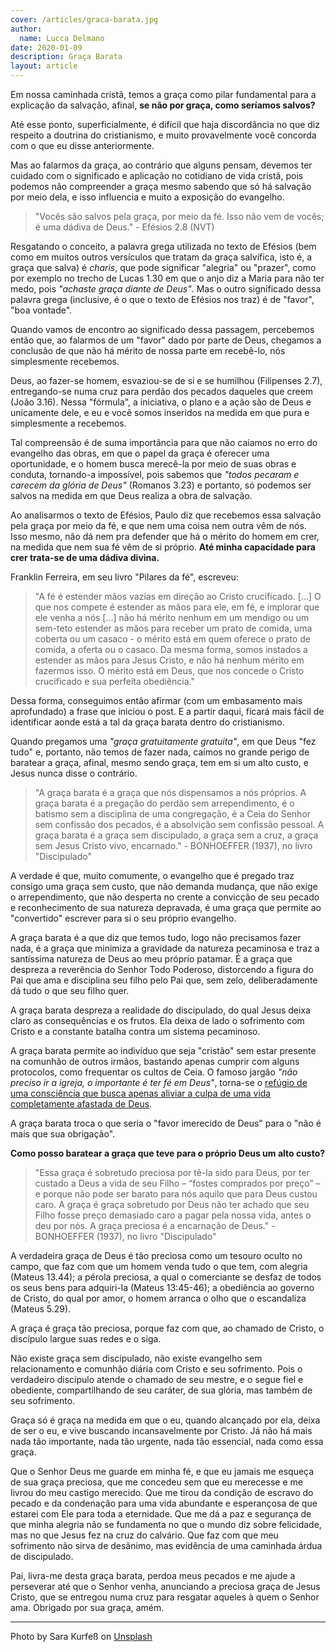 ```yaml
---
cover: /articles/graca-barata.jpg
author:
  name: Lucca Delmano
date: 2020-01-09
description: Graça Barata
layout: article
---
```


Em nossa caminhada cristã, temos a graça como pilar fundamental para a explicação da salvação, afinal, **se não por graça, como seríamos salvos?**

Até esse ponto, superficialmente, é difícil que haja discordância no que diz respeito a doutrina do cristianismo, e muito provavelmente você concorda com o que eu disse anteriormente.

Mas ao falarmos da graça, ao contrário que alguns pensam, devemos ter cuidado com o significado e aplicação no cotidiano de vida cristã, pois podemos não compreender a graça mesmo sabendo que só há salvação por meio dela, e isso influencia e muito a exposição do evangelho.

> "Vocês são salvos pela graça, por meio da fé. Isso não vem de vocês; é uma dádiva de Deus." - Efésios 2.8 (NVT)

Resgatando o conceito, a palavra grega utilizada no texto de Efésios (bem como em muitos outros versículos que tratam da graça salvífica, isto é, a graça que salva) é _charis_, que pode significar "alegria" ou "prazer", como por exemplo no trecho de Lucas 1.30 em que o anjo diz a Maria para não ter medo, pois _"achaste graça diante de Deus"_. Mas o outro significado dessa palavra grega (inclusive, é o que o texto de Efésios nos traz) é de "favor", "boa vontade".

Quando vamos de encontro ao significado dessa passagem, percebemos então que, ao falarmos de um "favor" dado por parte de Deus, chegamos a conclusão de que não há mérito de nossa parte em recebê-lo, nós simplesmente recebemos.

Deus, ao fazer-se homem, esvaziou-se de si e se humilhou (Filipenses 2.7), entregando-se numa cruz para perdão dos pecados daqueles que creem (João 3.16). Nessa "fórmula", a iniciativa, o plano e a ação são de Deus e unicamente dele, e eu e você somos inseridos na medida em que pura e simplesmente a recebemos.

Tal compreensão é de suma importância para que não caiamos no erro do evangelho das obras, em que o papel da graça é oferecer uma oportunidade, e o homem busca merecê-la por meio de suas obras e conduta, tornando-a impossível, pois sabemos que _"todos pecaram e carecem da glória de Deus"_ (Romanos 3.23) e portanto, só podemos ser salvos na medida em que Deus realiza a obra de salvação.

Ao analisarmos o texto de Efésios, Paulo diz que recebemos essa salvação pela graça por meio da fé, e que nem uma coisa nem outra vêm de nós. Isso mesmo, não dá nem pra defender que há o mérito do homem em crer, na medida que nem sua fé vêm de si próprio. **Até minha capacidade para crer trata-se de uma dádiva divina.**

Franklin Ferreira, em seu livro "Pilares da fé", escreveu:

> "A fé é estender mãos vazias em direção ao Cristo crucificado. [...] O que nos compete é estender as mãos para ele, em fé, e implorar que ele venha a nós [...] não há mérito nenhum em um mendigo ou um sem-teto estender as mãos para receber um prato de comida, uma coberta ou um casaco - o mérito está em quem oferece o prato de comida, a oferta ou o casaco. Da mesma forma, somos instados a estender as mãos para Jesus Cristo, e não há nenhum mérito em fazermos isso. O mérito está em Deus, que nos concede o Cristo crucificado e sua perfeita obediência."

Dessa forma, conseguimos então afirmar (com um embasamento mais aprofundado) a frase que iniciou o post. E a partir daqui, ficará mais fácil de identificar aonde está a tal da graça barata dentro do cristianismo.

Quando pregamos uma _"graça gratuitamente gratuita"_, em que Deus "fez tudo" e, portanto, não temos de fazer nada, caímos no grande perigo de baratear a graça, afinal, mesmo sendo graça, tem em si um alto custo, e Jesus nunca disse o contrário.

> "A graça barata é a graça que nós dispensamos a nós próprios. A graça barata é a pregação do perdão sem arrependimento, é o batismo sem a disciplina de uma congregação, é a Ceia do Senhor sem confissão dos pecados, é a absolvição sem confissão pessoal. A graça barata é a graça sem discipulado, a graça sem a cruz, a graça sem Jesus Cristo vivo, encarnado." - BONHOEFFER (1937), no livro "Discipulado"

A verdade é que, muito comumente, o evangelho que é pregado traz consigo uma graça sem custo, que não demanda mudança, que não exige o arrependimento, que não desperta no crente a convicção de seu pecado e reconhecimento de sua natureza depravada, é uma graça que permite ao "convertido" escrever para si o seu próprio evangelho.

A graça barata é a que diz que temos tudo, logo não precisamos fazer nada, é a graça que minimiza a gravidade da natureza pecaminosa e traz a santíssima natureza de Deus ao meu próprio patamar. É a graça que despreza a reverência do Senhor Todo Poderoso, distorcendo a figura do Pai que ama e disciplina seu filho pelo Pai que, sem zelo, deliberadamente dá tudo o que seu filho quer.

A graça barata despreza a realidade do discipulado, do qual Jesus deixa claro as consequências e os frutos. Ela deixa de lado o sofrimento com Cristo e a constante batalha contra um sistema pecaminoso.

A graça barata permite ao indivíduo que seja "cristão" sem estar presente na comunhão de outros irmãos, bastando apenas cumprir com alguns protocolos, como frequentar os cultos de Ceia. O famoso jargão _"não preciso ir a igreja, o importante é ter fé em Deus"_, torna-se o <u>refúgio de uma consciência que busca apenas aliviar a culpa de uma vida completamente afastada de Deus</u>.

A graça barata troca o que seria o "favor imerecido de Deus" para o "não é mais que sua obrigação".

**Como posso baratear a graça que teve para o próprio Deus um alto custo?**

> "Essa graça é sobretudo preciosa por tê-la sido para Deus, por ter custado a Deus a vida de seu Filho – “fostes comprados por preço” – e porque não pode ser barato para nós aquilo que para Deus custou caro. A graça é graça sobretudo por Deus não ter achado que seu Filho fosse preço demasiado caro a pagar pela nossa vida, antes o deu por nós. A graça preciosa é a encarnação de Deus." -BONHOEFFER (1937), no livro "Discipulado"

A verdadeira graça de Deus é tão preciosa como um tesouro oculto no campo, que faz com que um homem venda tudo o que tem, com alegria (Mateus 13.44); a pérola preciosa, a qual o comerciante se desfaz de todos os seus bens para adquiri-la (Mateus 13:45-46); a obediência ao governo de Cristo, do qual por amor, o homem arranca o olho que o escandaliza (Mateus 5.29).

A graça é graça tão preciosa, porque faz com que, ao chamado de Cristo, o discípulo largue suas redes e o siga.

Não existe graça sem discipulado, não existe evangelho sem relacionamento e comunhão diária com Cristo e seu sofrimento. Pois o verdadeiro discípulo atende o chamado de seu mestre, e o segue fiel e obediente, compartilhando de seu caráter, de sua glória, mas também de seu sofrimento.

Graça só é graça na medida em que o eu, quando alcançado por ela, deixa de ser o eu, e vive buscando incansavelmente por Cristo. Já não há mais nada tão importante, nada tão urgente, nada tão essencial, nada como essa graça.

Que o Senhor Deus me guarde em minha fé, e que eu jamais me esqueça de sua graça preciosa, que me concedeu sem que eu merecesse e me livrou do meu castigo merecido. Que me tirou da condição de escravo do pecado e da condenação para uma vida abundante e esperançosa de que estarei com Ele para toda a eternidade. Que me dá a paz e segurança de que minha alegria não se fundamenta no que o mundo diz sobre felicidade, mas no que Jesus fez na cruz do calvário. Que faz com que meu sofrimento não sirva de desânimo, mas evidência de uma caminhada árdua de discipulado.

Pai, livra-me desta graça barata, perdoa meus pecados e me ajude a perseverar até que o Senhor venha, anunciando a preciosa graça de Jesus Cristo, que se entregou numa cruz para resgatar aqueles à quem o Senhor ama. Obrigado por sua graça, amém.

---

Photo by Sara Kurfeß on <a href="https://unsplash.com/" target="_blank">Unsplash</a>

